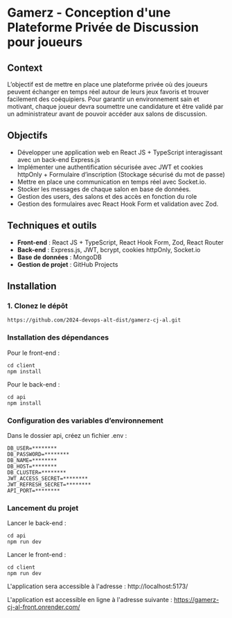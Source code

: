 # Gamerz - Conception d'une Plateforme Privée de Discussion pour joueurs

## Context 
L’objectif est de mettre en place une plateforme privée où des joueurs peuvent échanger en temps réel autour de leurs jeux favoris et trouver facilement des coéquipiers. Pour garantir un environnement sain et motivant, chaque joueur devra soumettre une candidature et être validé par un administrateur avant de pouvoir accéder aux salons de discussion.

## Objectifs
- Développer une application web en React JS + TypeScript interagissant avec un back-end Express.js
- Implémenter une authentification sécurisée avec JWT et cookies httpOnly + Formulaire d’inscription (Stockage sécurisé du mot de passe)
- Mettre en place une communication en temps réel avec Socket.io.
- Stocker les messages de chaque salon en base de données.
- Gestion des users, des salons et des accès en fonction du role
- Gestion des formulaires avec React Hook Form et validation avec Zod.

## Techniques et outils 
- **Front-end** : React JS + TypeScript, React Hook Form, Zod, React Router
- **Back-end** : Express.js, JWT, bcrypt, cookies httpOnly, Socket.io
- **Base de données** : MongoDB
- **Gestion de projet** : GitHub Projects

## Installation
### 1. Clonez le dépôt
`https://github.com/2024-devops-alt-dist/gamerz-cj-al.git`

### Installation des dépendances
Pour le front-end :
```
cd client
npm install
```

Pour le back-end :
```
cd api
npm install
```

### Configuration des variables d’environnement
Dans le dossier api, créez un fichier .env :
```
DB_USER=********
DB_PASSWORD=********
DB_NAME=********
DB_HOST=********
DB_CLUSTER=********
JWT_ACCESS_SECRET=********
JWT_REFRESH_SECRET=********
API_PORT=********
```

### Lancement du projet
Lancer le back-end : 
```
cd api
npm run dev
```

Lancer le front-end : 
```
cd client
npm run dev
```

L'application sera accessible à l'adresse : http://localhost:5173/

L'application est accessible en ligne à l'adresse suivante : https://gamerz-cj-al-front.onrender.com/